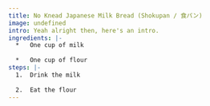 ```yaml
---
title: No Knead Japanese Milk Bread (Shokupan / 食パン)
image: undefined
intro: Yeah alright then, here's an intro.
ingredients: |-
  *   One cup of milk
      
  *   One cup of flour
steps: |-
  1.  Drink the milk
      
  2.  Eat the flour
---
```

